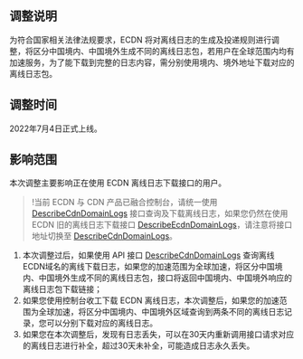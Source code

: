 ## 调整说明

为符合国家相关法律法规要求，ECDN 将对离线日志的生成及投递规则进行调整，将区分中国境内、中国境外生成不同的离线日志包，若用户在全球范围内均有加速服务，为了能下载到完整的日志内容，需分别使用境内、境外地址下载对应的离线日志包。


## 调整时间

2022年7月4日正式上线。

## 影响范围
本次调整主要影响正在使用 ECDN 离线日志下载接口的用户。

>!当前 ECDN 与 CDN 产品已融合控制台，请统一使用 [DescribeCdnDomainLogs](https://cloud.tencent.com/document/product/228/39232) 接口查询及下载离线日志，如果您仍然在使用 ECDN 旧的离线日志下载接口 [DescribeEcdnDomainLogs](https://cloud.tencent.com/document/product/570/42464)，请注意将接口地址切换至 [DescribeCdnDomainLogs](https://cloud.tencent.com/document/product/228/39232)。

1. 本次调整过后，如果使用 API 接口 [DescribeCdnDomainLogs](https://cloud.tencent.com/document/product/228/39232) 查询离线ECDN域名的离线下载日志，如果您的加速范围为全球加速，将区分中国境内、中国境外生成不同的离线日志包，接口将返回中国境内、中国境外响应的离线日志包下载链接；
2. 如果您使用控制台收工下载 ECDN 离线日志，本次调整后，如果您的加速范围为全球加速，将区分中国境内、中国境外区域查询到两条不同的离线日志记录，您可以分别下载对应的离线日志。
3. 如果您在本次调整后，发现有日志丢失，可以在30天内重新调用接口请求对应的离线日志进行补全，超过30天未补全，可能造成日志永久丢失。

